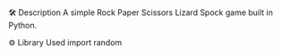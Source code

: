 🛠️ Description
A simple Rock Paper Scissors Lizard Spock game built in Python.

⚙️ Library Used
import random